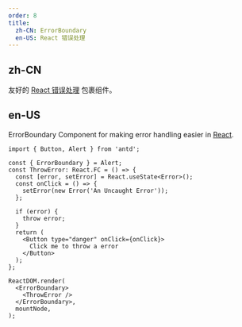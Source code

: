 ```yaml
---
order: 8
title:
  zh-CN: ErrorBoundary
  en-US: React 错误处理
---
```


## zh-CN

友好的 [React 错误处理](https://reactjs.org/blog/2017/07/26/error-handling-in-react-16.html) 包裹组件。

## en-US

ErrorBoundary Component for making error handling easier in [React](https://reactjs.org/blog/2017/07/26/error-handling-in-react-16.html).

```tsx
import { Button, Alert } from 'antd';

const { ErrorBoundary } = Alert;
const ThrowError: React.FC = () => {
  const [error, setError] = React.useState<Error>();
  const onClick = () => {
    setError(new Error('An Uncaught Error'));
  };

  if (error) {
    throw error;
  }
  return (
    <Button type="danger" onClick={onClick}>
      Click me to throw a error
    </Button>
  );
};

ReactDOM.render(
  <ErrorBoundary>
    <ThrowError />
  </ErrorBoundary>,
  mountNode,
);
```
